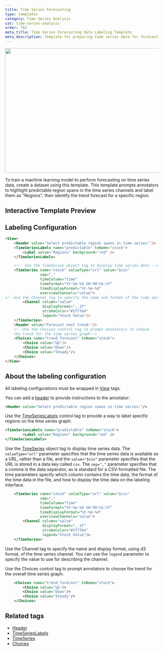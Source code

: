 ```yaml
---
title: Time Series Forecasting 
type: templates
category: Time Series Analysis
cat: time-series-analysis
order: 701
meta_title: Time Series Forecasting Data Labeling Template
meta_description: Template for preparing time series data for forecasting use cases with Label Studio for your machine learning and data science projects.
---
```


<img src="/images/templates/time-series-forecasting.png" alt="" class="gif-border" width="552px" height="408px" />

To train a machine learning model to perform forecasting on time series data, create a dataset using this template. This template prompts annotators to highlight predictable region spans in the time series channels and label them as "Regions", then identify the trend forecast for a specific region. 

## Interactive Template Preview

<div id="main-preview"></div>

## Labeling Configuration

```html
<View>
    <Header value="Select predictable region spans in time series:"/>
    <TimeSeriesLabels name="predictable" toName="stock">
        <Label value="Regions" background="red" />
    </TimeSeriesLabels>

    <!-- Use the TimeSeries object tag to display time series data -->
    <TimeSeries name="stock" valueType="url" value="$csv"
                sep=","
                timeColumn="time"
                timeFormat="%Y-%m-%d %H:%M:%S.%f"
                timeDisplayFormat="%Y-%m-%d"
                overviewChannels="value">
<!--Use the Channel tag to specify the name and format of the time series channel-->
        <Channel column="value"
                 displayFormat=",.1f"
                 strokeColor="#1f77b4"
                 legend="Stock Value"/>
    </TimeSeries>
    <Header value="Forecast next trend:"/>
    <!--Use the Choices control tag to prompt annotators to choose
    the trend for the time series graph-->
    <Choices name="trend_forecast" toName="stock">
        <Choice value="Up"/>
        <Choice value="Down"/>
        <Choice value="Steady"/>
    </Choices>
</View>
```

## About the labeling configuration

All labeling configurations must be wrapped in [View](/tags/view.html) tags.

You can add a [header](/tags/header.html) to provide instructions to the annotator:
```xml
<Header value="Select predictable region spans in time series:"/>
```

Use the [TimeSeriesLabels](/tags/timeserieslabels.html) control tag to provide a way to label specific regions on the time series graph:
```xml
<TimeSeriesLabels name="predictable" toName="stock">
        <Label value="Regions" background="red" />
</TimeSeriesLabels>
```

Use the [TimeSeries](/tags/timeseries.html) object tag to display time series data. The `valueType="url"` parameter specifies that the time series data is available as a URL, rather than a file, and the `value="$csv"` parameter specifies that the URL is stored in a data key called `csv`. The `sep=","` parameter specifies that a comma is the data separator, as is standard for a CSV-formatted file. The time parameters specify which column contains the time data, the format of the time data in the file, and how to display the time data on the labeling interface. 
```xml
    <TimeSeries name="stock" valueType="url" value="$csv"
                sep=","
                timeColumn="time"
                timeFormat="%Y-%m-%d %H:%M:%S.%f"
                timeDisplayFormat="%Y-%m-%d"
                overviewChannels="value">
        <Channel column="value"
                 displayFormat=",.1f"
                 strokeColor="#1f77b4"
                 legend="Stock Value"/>
    </TimeSeries>
```
Use the Channel tag to specify the name and display format, using d3 format, of the time series channel. You can use the `legend` parameter to specify the value to use for describing the channel.

Use the Choices control tag to prompt annotators to choose the trend for the overall time series graph:
```xml
    <Choices name="trend_forecast" toName="stock">
        <Choice value="Up"/>
        <Choice value="Down"/>
        <Choice value="Steady"/>
    </Choices>
```

## Related tags

- [Header](/tags/header.html)
- [TimeSeriesLabels](/tags/timeserieslabels.html)
- [TimeSeries](/tags/timeseries.html)
- [Choices](/tags/choices.html)
